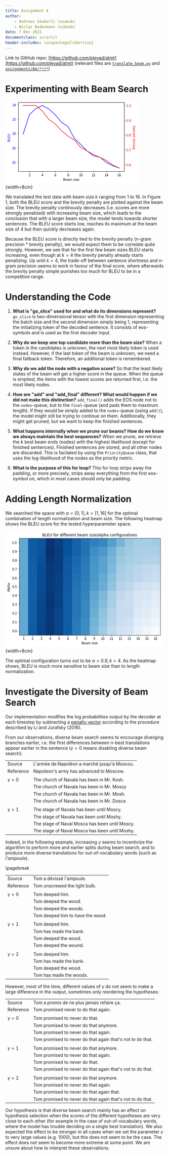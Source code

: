 ```yaml
---
title: Assignment 4
author:
    - Andreas Säuberli (asaeub)
    - Niclas Bodenmann (nibode)
date: 7 Dec 2021
documentclass: scrartcl
header-includes: \usepackage{libertine}
---
```


Link to GitHub repo: [https://github.com/pleyad/atmt](https://github.com/pleyad/atmt) (relevant files are [`translate_beam.py`](https://github.com/pleyad/atmt/blob/master/translate_beam.py) and [`assignments/04/**/*`](https://github.com/pleyad/atmt/tree/master/assignments/04))

# Experimenting with Beam Search

<!-- Visualize Bleu-Scores in an appropriate plot --->
<!-- One or two paragraphs of analysis --->
<!-- - What happens to the brevity penalty with increasing beam size--->
<!-- - Plot with BLEU (y) and brevity penalty (x) --->
<!-- - Effect of larger beam size at decoding time --->

![Relation of BLEU and the Brevity Penalty to Beam Size](img/bleu_beam_brevity.png){width=8cm}

We translated the test data with beam size $k$ ranging from 1 to 16. In Figure 1, both the BLEU score and the brevity penalty are plotted against the beam size. The brevity penalty continously decreases (i.e. scores are more strongly penalized) with increasing beam size, which leads to the conclusion that with a larger beam size, the model tends towards shorter sentences. The BLEU score starts low, reaches its maximum at the beam size of 4 but then quickly decreases again.

Because the BLEU score is directly tied to the brevity penalty (n-gram precision * brevity penalty), we would expect them to be correlate quite strongly.
However, we see that for the first few beam sizes BLEU starts increasing, even though at $k=4$ the brevity penalty already starts penalizing.
Up until $k=4$, the trade-off between sentence shortness and n-gram precision seems to work in favour of the final score, where afterwards the brevity penalty simple punishes too much for BLEU to be in a competitive range. 


# Understanding the Code

1. **What is "go_slice" used for and what do its dimensions represent?** `go_slice` is two-dimensional tensor with the first dimension representing the batch size and the second dimension simply being 1, representing the initializing token of the decoded sentence. It consists of eos-symbols and is used as the first decoder input. 

2. **Why do we keep one top candidate more than the beam size?** When a token in the candidates is unknown, the next most likely token is used instead. However, if the last token of the beam is unknown, we need a final fallback token. Therefore, an additional token is remembered.

3. **Why do we add the node with a negative score?** So that the least likely states of the beam will get a higher score in the queue. When the queue is emptied, the items with the lowest scores are returned first, i.e. the most likely nodes.

4. **How are "add" and "add_final" different? What would happen if we did not make this distinction?** `add_final()` adds the EOS node not to the `nodes`-queue, but to the `final`-queue (and pads them to maximum length). If they would be simply added to the `nodes`-queue (using `add()`), the model might still be trying to continue on them. Additionally, they might get pruned, but we want to keep the finished sentences. 
 
5. **What happens internally when we prune our beams? How do we know we always maintain the best sequences?** When we prune, we retrieve the $k$ best beam ends (nodes) with the highest likelihood (except for finished sentences). Finished sentences are stored, and all other nodes are discarded. This is facilated by using the `PriorityQueue` class, that uses the log-likelihood of the nodes as the priority metric.

6. **What is the purpose of this for loop?** 
This for loop strips away the padding, or more precisely, strips away everything from the first eos-symbol on, which in most cases should only be padding.


# Adding Length Normalization

We searched the space with $\alpha = [0, 1], k = [1, 16]$ for the optimal combination of length normalization and beam size. The following heatmap shows the BLEU score for the tested hyperparameter space.

![Heatmap of BLEU scores for different configurations of beam size and alpha](img/heatmap.png){width=8cm}

The optimal configuration turns out to be $\alpha = 0.9, k = 4$. As the heatmap shows, BLEU is much more sensitive to beam size than to length normalization.

<!-- Find the optimal α value for the best beam size k from exercise 1 -->
<!-- Redo exercise 1, but this time with the new α. Does the best beam size k change? --->
<!-- - Visualizing BLEU-scores in an appropriate plot --->
<!-- - Discussion of the BLEU-scores --->
 

# Investigate the Diversity of Beam Search

<!-- With the best parameters (k,α) and normal beam search get n-best translation --->
<!-- With the best parameters (k,α) and diverse beam search get n-best translation --->

<!-- Compare the resulting translations --->
<!-- Experiment with different \gamma values (⚠⚠ Log Probabilities!) --->

<!-- Discuss findings --->
<!-- - Show examples --->
<!-- - Briefly explain diverse beam search implementation (could be done first) --->

Our implementation modifies the log probabilities output by the decoder at each timestep by subtracting a [penalty vector](https://github.com/pleyad/atmt/blob/1448cc9820cc241b5829a61e547ade49b862ee59/translate_beam.py#L164) according to the procedure described by Li and Jurafsky (2016).

From our observations, diverse beam search seems to encourage diverging branches earlier, i.e. the first differences between n-best translations appear earlier in the sentence ($\gamma = 0$ means disabling diverse beam search):

| | |
| --- | --- |
| Source | L'armée de Napoléon a marché jusqu'à Moscou. |
| Reference | Napoleon's army has advanced to Moscow. |
| | |
| $\gamma = 0$ | The church of Navala has been in Mr. Kosh. |
|       | The church of Navala has been in Mr. Moscy |
|       | The church of Navala has been in Mr. Mosh. |
|       | The church of Navala has been in Mr. Dosca |
| | |
| $\gamma = 1$ | The stage of Navala has been until Moscy. |
|       | The stage of Navala has been until Moshy. |
|       | The stage of Naval Mosca has been until Moscy. |
|       | The stage of Naval Mosca has been until Moshy. |

Indeed, in the following example, increasing $\gamma$ seems to incentivize the algorithm to perform more and earlier splits during beam search, and to produce more diverse translations for out-of-vocabulary words (such as *l'ampoule*).

\pagebreak

| | |
| --- | --- |
| Source | Tom a dévissé l'ampoule. |
| Reference | Tom unscrewed the light bulb. |
| | |
| $\gamma = 0$ | Tom deeped him. |
| | Tom deeped the wood. |
| | Tom deeped the woods. |
| | Tom deeped him to have the wood. |
| | |
| $\gamma = 1$ | Tom deeped him. |
| | Tom has made the bank. |
| | Tom deeped the wood. |
| | Tom deeped the wound. |
| | |
| $\gamma = 2$ | Tom deeped him. |
| | Tom has made the bank. |
| | Tom deeped the wood. |
| | Tom has made the woods. |

However, most of the time, different values of $\gamma$ do not seem to make a large difference in the output, sometimes only reordering the hypotheses:

| | |
| --- | --- |
| Source | Tom a promis de ne plus jamais refaire ça. |
| Reference | Tom promised never to do that again. |
| | |
| $\gamma = 0$ | Tom promised to never do that. |
| | Tom promised to never do that anymore. |
| | Tom promised to never do that again. |
| | Tom promised to never do that again that's not to do that. |
| | |
| $\gamma = 1$ | Tom promised to never do that anymore. |
| | Tom promised to never do that again. |
| | Tom promised to never do that. |
| | Tom promised to never do that again that's not to do that. |
| | |
| $\gamma = 2$ | Tom promised to never do that anymore. |
| | Tom promised to never do that again. |
| | Tom promised to never do that again that. |
| | Tom promised to never do that again that's not to do that. |

Our hypothesis is that diverse beam search mainly has an effect on hypothesis selection when the scores of the different hypotheses are very close to each other (for example in the case of out-of-vocabulary words, where the model has trouble deciding on a single best translation). We also expected the effect to be stronger in all cases when we set the parameter $\gamma$ to very large values (e.g. 1000), but this does not seem to be the case. The effect does not seem to become more extreme at some point. We are unsure about how to interpret these observations.
